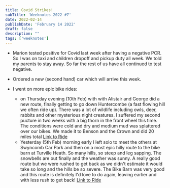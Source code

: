 ```yaml
---
title: Covid Strikes!
subTitle: 'Weeknotes 2022 #7'
date: 2022-02-14
publishDate: 'February 14 2022'
draft: false
description: ""
tags: ['weeknotes']
---
```


-   Marion tested positive for Covid last week after having a negative PCR. So I was on taxi and children dropoff and pickup duty all week. We told my parents to stay away. So far the rest of us have all continued to test negative.

-   Ordered a new (second hand) car which will arrive this week.

-   I went on more epic bike rides:
    -   on Thursday evening (10th Feb) with with Alistair and George did a new route, finally getting to go down Huntercombe (a fast flowing hill we often ride up). There was a lot of wildlife including owls, deer, rabbits and other mysterious night creatures. I suffered my second pucture in two weeks with a big thorn in the front wheel this time. The conditions were cold and dry and medium mud was splattered over our bikes. We made it to Benson and the Crown and did 20 miles total [Link to Ride](https://www.strava.com/activities/6617390071)
    -   Yesterday (5th Feb) morning early I left solo to meet the others at Swyncomb Car Park and then on a most epic hilly route to the bike barn at Turville Heath. So many hills, so steep and leg sapping. The snowbells are out finally and the weather was sunny. A really good route but we were rushed to get back as we didn't estimate it would take so long and the hills be so severe. The Bike Barn was very good and this route is definitely I'd love to do again, leaving earlier and with less rush to get back! [Link to Ride](https://www.strava.com/activities/6634580124)
